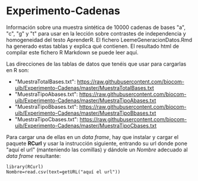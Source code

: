 # Experimento-Cadenas

Información sobre una muestra sintética de 10000 cadenas de bases "a", "c", "g" y "t" para usar en la lección sobre contrastes de independencia y homogeneidad del testo AprenderR. El fichero LeemeGeneracionDatos.Rmd ha generado estas tablas y explica qué contienen. El resultado html de compilar este fichero R Markdown se puede leer aquí.

Las direcciones de las tablas de datos que tenéis que usar para cargarlas en R son:

* "MuestraTotalBases.txt": https://raw.githubusercontent.com/biocom-uib/Experimento-Cadenas/master/MuestraTotalBases.txt
* "MuestraTipoAbases.txt": https://raw.githubusercontent.com/biocom-uib/Experimento-Cadenas/master/MuestraTipoAbases.txt
* "MuestraTipoBbases.txt": https://raw.githubusercontent.com/biocom-uib/Experimento-Cadenas/master/MuestraTipoBbases.txt
* "MuestraTipoCbases.txt": https://raw.githubusercontent.com/biocom-uib/Experimento-Cadenas/master/MuestraTipoCbases.txt

Para cargar una de ellas en un *data frame*, hay que instalar y cargar el paquete **RCurl** y usar la instrucción siguiente, entrando su url donde pone "aquí el url" (manteniendo las comillas) y dándole un *Nombre* adecuado al *data frame* resultante: 

```{r, eval=FALSE}
library(RCurl)
Nombre=read.csv(text=getURL("aquí el url"))
```

